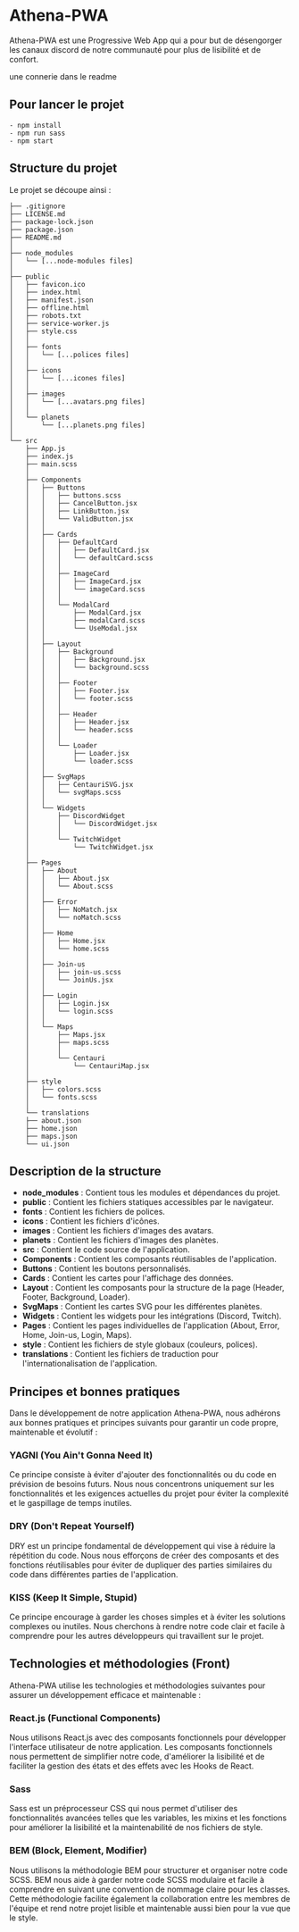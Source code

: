 # Athena-PWA

Athena-PWA est une Progressive Web App qui a pour but de désengorger les canaux discord de notre communauté pour plus de
lisibilité et de confort.

une connerie dans le readme

## Pour lancer le projet

```
- npm install
- npm run sass
- npm start
```

## Structure du projet

Le projet se découpe ainsi :

```
├── .gitignore
├── LICENSE.md
├── package-lock.json
├── package.json
├── README.md
│
├── node_modules
│   └── [...node-modules files]
│
├── public
│   ├── favicon.ico
│   ├── index.html
│   ├── manifest.json
│   ├── offline.html
│   ├── robots.txt
│   ├── service-worker.js
│   ├── style.css
│   │
│   ├── fonts
│   │   └── [...polices files]
│   │
│   ├── icons
│   │   └── [...icones files]
│   │
│   ├── images
│   │   └── [...avatars.png files]
│   │
│   └── planets
│       └── [...planets.png files]
│
└── src
    ├── App.js
    ├── index.js
    ├── main.scss
    │
    ├── Components
    │   ├── Buttons
    │   │   ├── buttons.scss
    │   │   ├── CancelButton.jsx
    │   │   ├── LinkButton.jsx
    │   │   └── ValidButton.jsx
    │   │
    │   ├── Cards
    │   │   ├── DefaultCard
    │   │   │   ├── DefaultCard.jsx
    │   │   │   └── defaultCard.scss
    │   │   │
    │   │   ├── ImageCard
    │   │   │   ├── ImageCard.jsx
    │   │   │   └── imageCard.scss
    │   │   │
    │   │   └── ModalCard
    │   │       ├── ModalCard.jsx
    │   │       ├── modalCard.scss
    │   │       └── UseModal.jsx
    │   │
    │   ├── Layout
    │   │   ├── Background
    │   │   │   ├── Background.jsx
    │   │   │   └── background.scss
    │   │   │
    │   │   ├── Footer
    │   │   │   ├── Footer.jsx
    │   │   │   └── footer.scss
    │   │   │
    │   │   ├── Header
    │   │   │   ├── Header.jsx
    │   │   │   └── header.scss
    │   │   │
    │   │   └── Loader
    │   │       ├── Loader.jsx
    │   │       └── loader.scss
    │   │
    │   ├── SvgMaps
    │   │   ├── CentauriSVG.jsx
    │   │   └── svgMaps.scss
    │   │
    │   └── Widgets
    │       ├── DiscordWidget
    │       │   └── DiscordWidget.jsx
    │       │
    │       └── TwitchWidget
    │           └── TwitchWidget.jsx
    │
    ├── Pages
    │   ├── About
    │   │   ├── About.jsx
    │   │   └── About.scss
    │   │
    │   ├── Error
    │   │   ├── NoMatch.jsx
    │   │   └── noMatch.scss
    │   │
    │   ├── Home
    │   │   ├── Home.jsx
    │   │   └── home.scss
    │   │
    │   ├── Join-us
    │   │   ├── join-us.scss
    │   │   └── JoinUs.jsx
    │   │
    │   ├── Login
    │   │   ├── Login.jsx
    │   │   └── login.scss
    │   │
    │   └── Maps
    │       ├── Maps.jsx
    │       ├── maps.scss
    │       │
    │       └── Centauri
    │           └── CentauriMap.jsx
    │
    ├── style
    │   ├── colors.scss
    │   └── fonts.scss
    │
    └── translations
    ├── about.json
    ├── home.json
    ├── maps.json
    └── ui.json
```

## Description de la structure

- **node_modules** : Contient tous les modules et dépendances du projet.
- **public** : Contient les fichiers statiques accessibles par le navigateur.
- **fonts** : Contient les fichiers de polices.
- **icons** : Contient les fichiers d'icônes.
- **images** : Contient les fichiers d'images des avatars.
- **planets** : Contient les fichiers d'images des planètes.
- **src** : Contient le code source de l'application.
- **Components** : Contient les composants réutilisables de l'application.
- **Buttons** : Contient les boutons personnalisés.
- **Cards** : Contient les cartes pour l'affichage des données.
- **Layout** : Contient les composants pour la structure de la page (Header, Footer, Background, Loader).
- **SvgMaps** : Contient les cartes SVG pour les différentes planètes.
- **Widgets** : Contient les widgets pour les intégrations (Discord, Twitch).
- **Pages** : Contient les pages individuelles de l'application (About, Error, Home, Join-us, Login, Maps).
- **style** : Contient les fichiers de style globaux (couleurs, polices).
- **translations** : Contient les fichiers de traduction pour l'internationalisation de l'application.

## Principes et bonnes pratiques

Dans le développement de notre application Athena-PWA, nous adhérons aux bonnes pratiques et principes suivants pour
garantir un code propre, maintenable et évolutif :

### YAGNI (You Ain't Gonna Need It)

Ce principe consiste à éviter d'ajouter des fonctionnalités ou du code en prévision de besoins futurs.
Nous nous concentrons uniquement sur les fonctionnalités et les exigences actuelles du projet pour éviter la complexité
et le gaspillage de temps inutiles.

### DRY (Don't Repeat Yourself)

DRY est un principe fondamental de développement qui vise à réduire la répétition du code.
Nous nous efforçons de créer des composants et des fonctions réutilisables pour éviter de dupliquer des parties
similaires du code dans différentes parties de l'application.

### KISS (Keep It Simple, Stupid)

Ce principe encourage à garder les choses simples et à éviter les solutions complexes ou inutiles.
Nous cherchons à rendre notre code clair et facile à comprendre pour les autres développeurs qui travaillent sur le
projet.

## Technologies et méthodologies (Front)

Athena-PWA utilise les technologies et méthodologies suivantes pour assurer un développement efficace et maintenable :

### React.js (Functional Components)

Nous utilisons React.js avec des composants fonctionnels pour développer l'interface utilisateur de notre application.
Les composants fonctionnels nous permettent de simplifier notre code, d'améliorer la lisibilité et de faciliter la
gestion des états et des effets avec les Hooks de React.

### Sass

Sass est un préprocesseur CSS qui nous permet d'utiliser des fonctionnalités avancées telles que les variables, les
mixins et les fonctions pour améliorer la lisibilité et la maintenabilité de nos fichiers de style.

### BEM (Block, Element, Modifier)

Nous utilisons la méthodologie BEM pour structurer et organiser notre code SCSS. BEM nous aide à garder notre code SCSS
modulaire et facile à comprendre en suivant une convention de nommage claire pour les classes.
Cette méthodologie facilite également la collaboration entre les membres de l'équipe et rend notre projet lisible et
maintenable aussi bien pour la vue que le style.
